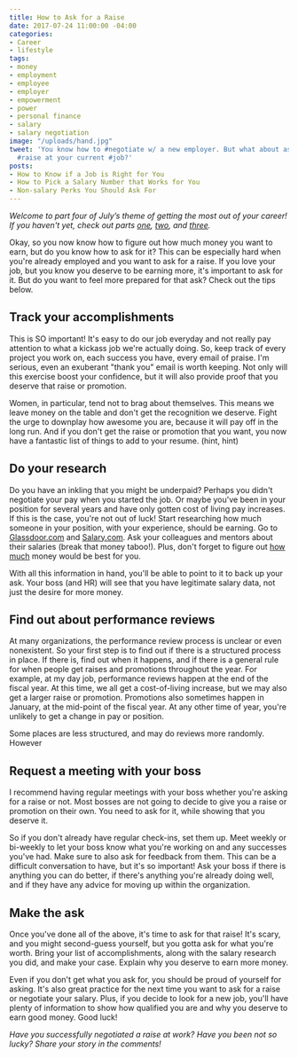 ```yaml
---
title: How to Ask for a Raise
date: 2017-07-24 11:00:00 -04:00
categories:
- Career
- lifestyle
tags:
- money
- employment
- employee
- employer
- empowerment
- power
- personal finance
- salary
- salary negotiation
image: "/uploads/hand.jpg"
tweet: 'You know how to #negotiate w/ a new employer. But what about asking for a
  #raise at your current #job?'
posts:
- How to Know if a Job is Right for You
- How to Pick a Salary Number that Works for You
- Non-salary Perks You Should Ask For
---
```


*Welcome to part four of July’s theme of getting the most out of your career! If you haven't yet, check out parts [one](https://www.maggiegermano.com/blog/non-salary-perks-you-should-ask-for/), [two](https://www.maggiegermano.com/blog/how-to-pick-a-salary-number-that-works-for-you/), and [three](https://www.maggiegermano.com/blog/how-to-know-if-a-job-is-right-for-you/).*

Okay, so you now know how to figure out how much money you want to earn, but do you know how to ask for it? This can be especially hard when you're already employed and you want to ask for a raise. If you love your job, but you know you deserve to be earning more, it's important to ask for it. But do you want to feel more prepared for that ask? Check out the tips below.

## Track your accomplishments

This is SO important! It's easy to do our job everyday and not really pay attention to what a kickass job we're actually doing. So, keep track of every project you work on, each success you have, every email of praise. I'm serious, even an exuberant "thank you" email is worth keeping. Not only will this exercise boost your confidence, but it will also provide proof that you deserve that raise or promotion.

Women, in particular, tend not to brag about themselves. This means we leave money on the table and don't get the recognition we deserve. Fight the urge to downplay how awesome you are, because it will pay off in the long run. And if you don't get the raise or promotion that you want, you now have a fantastic list of things to add to your resume. (hint, hint)

## Do your research

Do you have an inkling that you might be underpaid? Perhaps you didn't negotiate your pay when you started the job. Or maybe you've been in your position for several years and have only gotten cost of living pay increases. If this is the case, you're not out of luck! Start researching how much someone in your position, with your experience, should be earning. Go to [Glassdoor.com](http://www.glassdoor.com) and [Salary.com](http://www.salary.com). Ask your colleagues and mentors about their salaries (break that money taboo!). Plus, don't forget to figure out [how much](https://www.maggiegermano.com/blog/how-to-pick-a-salary-number-that-works-for-you/) money would be best for you. 

With all this information in hand, you'll be able to point to it to back up your ask.  Your boss (and HR) will see that you have legitimate salary data, not just the desire for more money. 

## Find out about performance reviews

At many organizations, the performance review process is unclear or even nonexistent. So your first step is to find out if there is a structured process in place. If there is, find out when it happens, and if there is a general rule for when people get raises and promotions throughout the year. For example, at my day job, performance reviews happen at the end of the fiscal year. At this time, we all get a cost-of-living increase, but we may also get a larger raise or promotion. Promotions also sometimes happen in January, at the mid-point of the fiscal year. At any other time of year, you're unlikely to get a change in pay or position.

Some places are less structured, and may do reviews more randomly. However

## Request a meeting with your boss

I recommend having regular meetings with your boss whether you're asking for a raise or not. Most bosses are not going to decide to give you a raise or promotion on their own. You need to ask for it, while showing that you deserve it.

So if you don't already have regular check-ins, set them up. Meet weekly or bi-weekly to let your boss know what you're working on and any successes you've had. Make sure to also ask for feedback from them. This can be a difficult conversation to have, but it's so important! Ask your boss if there is anything you can do better, if there's anything you're already doing well, and if they have any advice for moving up within the organization.

## Make the ask

Once you've done all of the above, it's time to ask for that raise! It's scary, and you might second-guess yourself, but you gotta ask for what you're worth. Bring your list of accomplishments, along with the salary research you did, and make your case. Explain why you deserve to earn more money.

Even if you don't get what you ask for, you should be proud of yourself for asking. It's also great practice for the next time you want to ask for a raise or negotiate your salary. Plus, if you decide to look for a new job, you'll have plenty of information to show how qualified you are and why you deserve to earn good money. Good luck!

*Have you successfully negotiated a raise at work? Have you been not so lucky? Share your story in the comments!*